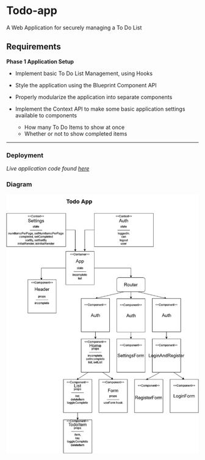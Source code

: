 # Todo-app

A Web Application for securely managing a To Do List

## Requirements

__Phase 1 Application Setup__

* Implement basic To Do List Management, using Hooks

* Style the application using the Blueprint Component API

* Properly modularize the application into separate components

* Implement the Context API to make some basic application settings available to components
  * How many To Do Items to show at once
  * Whether or not to show completed items

------------

### Deployment

  _Live application code found [here](https://beers15.github.io/todo-app/)_

### Diagram

![diagram](./todoApp.png)
